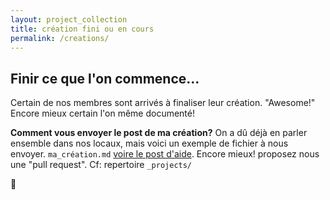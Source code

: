 ```yaml
---
layout: project_collection
title: création fini ou en cours
permalink: /creations/
---
```


## Finir ce que l'on commence...
Certain de nos membres sont arrivés à finaliser leur création. "Awesome!"
Encore mieux certain l'on même documenté!

**Comment vous envoyer le post de ma création?**
On a dû déjà en parler ensemble dans nos locaux, mais voici un exemple de fichier à nous envoyer. `ma_création.md` [voire le post d'aide](/projects/myproject/). Encore mieux! proposez nous une "pull request". Cf: repertoire `_projects/`

<!-- ```shell
git clone https://github.com/LPFP/LPFP.github.io.git
cd LPFP.github.io/_projects
## créée votre fichier ex ci-dessous "ma_création"
touch mon_pojet.md
``` -->
 :rocket:
